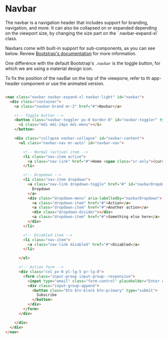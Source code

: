 <h1>Navbar</h1>

<p class="lead">The navbar is a navigation header that includes support for branding, navigation, and more. It can also be collapsed on or expanded depending on the viewport size, by changing the size part on the `.navbar-expand-xl` class.</p>

Navbars come with built-in support for sub-components, as you can see below. Review [Bootstrap's documentation](https://getbootstrap.com/docs/4.0/components/navbar/#supported-content) for more information.

One difference with the default Bootstrap's `.navbar` is the toggle button, for which we are using a material design icon.

To fix the position of the navBar on the top of the viewporw, refer to th app-header component or use the animated version.

<!-- STORY -->

```html

<nav class="navbar navbar-expand-xl navbar-light" id="navbar">
  <div class="container">
    <a class="navbar-brand mr-2" href="#">Navbar</a>

    <!-- Toggle button -->
    <button class="navbar-toggler px-0 border-0" id="navbar-toggler" type="button" data-toggle="collapse" data-target="#navbar-content" aria-controls="navbar-content" aria-expanded="false" aria-label="Toggle navigation">
      <i class="mdi mdi-24px mdi-menu"></i>
    </button>

    <div class="collapse navbar-collapse" id="navbar-content">
      <ul class="navbar-nav mr-auto" id="navbar-nav">

        <!-- Normal (active) item -->
        <li class="nav-item active">
          <a class="nav-link" href="#">Home <span class="sr-only">(current)</span></a>
        </li>

        <!-- Dropdown -->
        <li class="nav-item dropdown">
          <a class="nav-link dropdown-toggle" href="#" id="navbarDropdown" role="button" data-toggle="dropdown" aria-haspopup="true" aria-expanded="false">
            Dropdown
          </a>
          <div class="dropdown-menu" aria-labelledby="navbarDropdown">
            <a class="dropdown-item" href="#">Action</a>
            <a class="dropdown-item" href="#">Another action</a>
            <div class="dropdown-divider"></div>
            <a class="dropdown-item" href="#">Something else here</a>
          </div>
        </li>

        <!-- Disabled item -->
        <li class="nav-item">
          <a class="nav-link disabled" href="#">Disabled</a>
        </li>

      </ul>

      <!-- Action form -->
      <div class="col px-0 pl-lg-5 pr-lg-0">
        <form class="input-group input-group--responsive">
          <input type="email" class="form-control" placeholder="Enter e-mail"/>
          <div class="input-group-append">
            <button class="btn btn-block btn-primary" type="submit">
              Subscribe
            </button>
          </div>
        </form>
      </div>

    </div>
  </div>
</nav>

```
